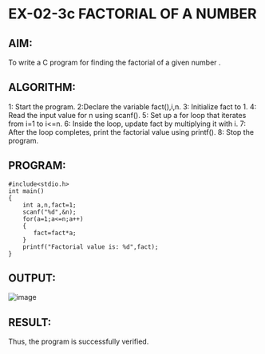 # EX-02-3c   FACTORIAL OF A NUMBER

## AIM:
To write a C program for finding the factorial of a given number .

## ALGORITHM:

1: Start the program.
2:Declare the variable fact(),i,n.
3: Initialize fact to 1.
4: Read the input value for n using scanf().
5: Set up a for loop that iterates from i=1 to i<=n.
6: Inside the loop, update fact by multiplying it with i.
7: After the loop completes, print the factorial value using printf().
8: Stop the program.

## PROGRAM:
```
#include<stdio.h>
int main()
{
    int a,n,fact=1;
    scanf("%d",&n);
    for(a=1;a<=n;a++)
    {
       fact=fact*a;
    }
    printf("Factorial value is: %d",fact);
}
```

## OUTPUT:
![image](https://github.com/Yuvaranithulasingam/EX-02-3c/assets/121418522/2d9099f6-24bd-4aaf-9954-7630ec5169a6)

## RESULT:
  Thus, the program is successfully verified.
